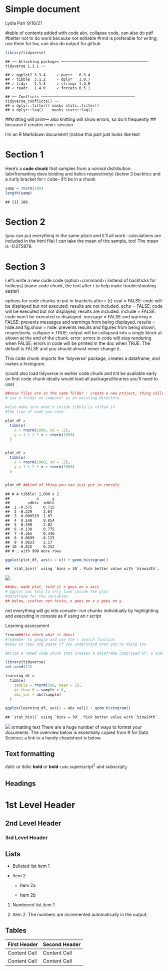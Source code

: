 Simple document
================
Lydia Parr
9/16/21

\#table of contents added with code abv, collapse code, can also do pdf
\#better not to do word because not editable \#rmd is preferable for
writng, use them for hw, can also do output for github

``` r
library(tidyverse)
```

    ## ── Attaching packages ─────────────────────────────────────── tidyverse 1.3.1 ──

    ## ✓ ggplot2 3.3.4     ✓ purrr   0.3.4
    ## ✓ tibble  3.1.2     ✓ dplyr   1.0.7
    ## ✓ tidyr   1.1.3     ✓ stringr 1.4.0
    ## ✓ readr   1.4.0     ✓ forcats 0.5.1

    ## ── Conflicts ────────────────────────────────────────── tidyverse_conflicts() ──
    ## x dplyr::filter() masks stats::filter()
    ## x dplyr::lag()    masks stats::lag()

\#\#knitting will print— also knitting will show errors, so do it
frequently \#\# because it creates new r session

I’m an R Markdown document! (notice this part just looks like text

# Section 1

Here’s a **code chunk** that samples from a *normal distribution*:
(abvfromatting does bolding and italics respectively) (below 3 backtics
and a curly bracket for r code- it’ll be in a chunk

``` r
samp = rnorm(100)
length(samp)
```

    ## [1] 100

# Section 2

(you can put everything in the same place and it’ll all work–
calculations are included in the html file) I can take the mean of the
sample, too! The mean is -0.075879.

# Section 3

Let’s write a new code code (option+command+i instead of backticks for
hotkeys) (name code chunk, the text after r to help make troubleshooting
easier)

options for code chunks to put in brackets after r {r} eval = FALSE:
code will be displayed but not executed; results are not included. echo
= FALSE: code will be executed but not displayed; results are included.
include = FALSE: code won’t be executed or displayed. message = FALSE
and warning = FALSE: prevents messages and warnings from being
displayed. results = hide and fig.show = hide: prevents results and
figures from being shown, respectively. collapse = TRUE: output will be
collapsed into a single block at shown at the end of the chunk. error:
errors in code will stop rendering when FALSE; errors in code will be
printed in the doc when TRUE. The default is FALSE and you should almost
never change it.

This code chunk imports the ‘tidyverse’ package, creates a dataframe,
and makes a histogram.

(could also load tidyverse in earlier code chunk and it’d be available
early on first code chunk ideally would load all packages/libraries
you’ll need to use)

``` r
##once files are in the same folder : create a new project, thing called project saves trouble
# use a folder on computer as an existing directory 

#also make sure what's inside tibble is reffed in 
#the line of code you save

plot_df = 
  tibble(
    x = rnorm(1000, sd = .5),
    y = 1 + 2 * x + rnorm(1000)
  )


plot_df = 
  tibble(
    x = rnorm(1000, sd = .5),
    y = 1 + 2 * x + rnorm(1000)
  )


plot_df ##kind of thing you can just put in console 
```

    ## # A tibble: 1,000 x 2
    ##            x      y
    ##        <dbl>  <dbl>
    ##  1 -0.575     0.715
    ##  2 -0.229     2.04 
    ##  3  0.000510  1.07 
    ##  4  0.148     0.854
    ##  5  0.399     2.02 
    ##  6 -0.130     0.775
    ##  7 -0.365     0.446
    ##  8  0.0699   -0.125
    ##  9  0.0623    2.17 
    ## 10 -0.825     0.252
    ## # … with 990 more rows

``` r
ggplot(plot_df, aes(x = x)) + geom_histogram()
```

    ## `stat_bin()` using `bins = 30`. Pick better value with `binwidth`.

![](template_files/figure-gfm/new_code_chunk-1.png)<!-- -->

``` r
##abv, made plot, told it x goes on x axis 
# ggplot was told to only look inside the plot 
#dataframe for the variables
## below, scatter not histo, x goes on x y goes on y
```

not everything will go into console– run chunks individually by
highlighting and executing in console as if using an r script

Learning assessment

``` r
?rnorm##(to check what it does)
#remember to google and use the r search function
#okay to copu and paste if you understand what you're doing too 

#Write a named code chunk that creates a dataframe comprised of: a numeric variable containing a random sample of size 500 from a normal variable with mean 1; a logical vector indicating whether each sampled value is greater than zero; and a numeric vector containing the absolute value of each element. Then, produce a histogram of the absolute value variable just created. 

library(tidyverse)
set.seed(12)

learning_df = 
  tibble(
    sample = rnorm(500, mean = 1),
    gr_than_0 = sample > 0,
    abs_val = abs(sample)
  )

ggplot(learning_df, aes(x = abs_val)) + geom_histogram()
```

    ## `stat_bin()` using `bins = 30`. Pick better value with `binwidth`.

![](template_files/figure-gfm/learning-1.png)<!-- --> ormatting text
There are a huge number of ways to format your documents. The overview
below is essentially copied from R for Data Science; a link to a handy
cheatsheet is below.

## Text formatting

*italic* or *italic* **bold** or **bold** `code` superscript<sup>2</sup>
and subscript<sub>2</sub>

## Headings

# 1st Level Header

## 2nd Level Header

### 3rd Level Header

## Lists

-   Bulleted list item 1

-   Item 2

    -   Item 2a

    -   Item 2b

1.  Numbered list item 1

2.  Item 2. The numbers are incremented automatically in the output.

## Tables

| First Header | Second Header |
|--------------|---------------|
| Content Cell | Content Cell  |
| Content Cell | Content Cell  |
